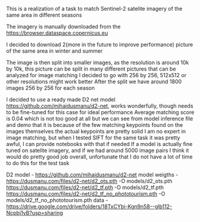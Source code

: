 This is a realization of a task to match Sentinel-2 satelite imagery of the same area in different seasons

The imagery is manually downloaded from the https://browser.dataspace.copernicus.eu

I decided to download 2(more in the future to improve performance) picture of the same area in winter and summer

The image is then split into smaller images, as the resolution is around 10k by 10k, this picture can be split in many different pictures that can be analyzed for image matching
I decided to go with 256 by 256, 512x512 or other resolutions might work better
After the split we have around 1800 images 256 by 256 for each season

I decided to use a ready made D2 net model https://github.com/mihaidusmanu/d2-net, works wonderfully, though needs to be fine-tuned for this case for ideal performance
Average matching score is 0.04 which is not too good at all but we can see from model inference file and demo that it is because of the few matching keypoints found on the images themselves
the actual keypoints are pretty solid
I am no expert in image matching, but when I tested SIFT for the same task it was pretty awful, I can provide notebooks with that if needed 
If a model is actually fine tuned on satelite imagery, and if we had around 5000 image pairs I think it would do pretty good job overall, unfortunate that I do not have a lot of time to do this for the test task

D2 model - https://github.com/mihaidusmanu/d2-net
model weigths -  https://dusmanu.com/files/d2-net/d2_ots.pth -O models/d2_ots.pth
                 https://dusmanu.com/files/d2-net/d2_tf.pth -O models/d2_tf.pth
                https://dusmanu.com/files/d2-net/d2_tf_no_phototourism.pth -O models/d2_tf_no_phototourism.pth
data - https://drive.google.com/drive/folders/18TxCYbi-Kgn9n58--glb112-Ncpbj1yB?usp=sharing

